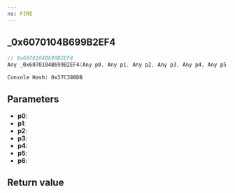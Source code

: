 ```yaml
---
ns: FIRE
---
```

## _0x6070104B699B2EF4

```c
// 0x6070104B699B2EF4
Any _0x6070104B699B2EF4(Any p0, Any p1, Any p2, Any p3, Any p4, Any p5, Any p6);
```

```
Console Hash: 0x37C388DB  
```

## Parameters
* **p0**: 
* **p1**: 
* **p2**: 
* **p3**: 
* **p4**: 
* **p5**: 
* **p6**: 

## Return value
